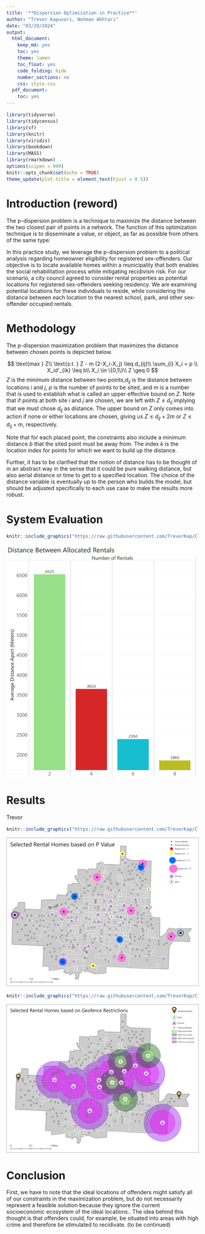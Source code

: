 ```yaml
---
title: '**Dispersion Optimization in Practice**'
author: "Trevor Kapuvari, Nohman Akhtari"
date: "03/20/2024"
output:
  html_document:
    keep_md: yes
    toc: yes
    theme: lumen
    toc_float: yes
    code_folding: hide
    number_sections: no
    css: style.css
  pdf_document:
    toc: yes
---
```


```r
library(tidyverse)
library(tidycensus)
library(sf)
library(knitr)
library(viridis)
library(bookdown)
library(MASS)
library(rmarkdown)
options(scipen = 999)
knitr::opts_chunk$set(echo = TRUE)
theme_update(plot.title = element_text(hjust = 0.5))
```




# Introduction (reword)
The p-dispersion problem is a technique to maximize the distance between the two closest pair of points in a network. The function of this optimization technique is to disseminate a value, or object, as far as possible from others of the same type. 

In this practice study, we leverage the p-dispersion problem to a political analysis regarding homeowner eligibility for registered sex-offenders. Our objective is to locate available homes within a municipality that both enables the social rehabilitation process while mitigating recidivism risk. For our scenario, a city council agreed to consider rental properties as potential locations for registered sex-offenders seeking residency. We are examining potential locations for these individuals to reside, while considering the distance between each location to the nearest school, park, and other sex-offender occupied rentals. 

# Methodology 
The p-dispersion maximization problem that maximizes the distance between chosen points is depicted below.


$$
\text{max } Z\\
\text{s.t. } Z - m (2-X_i-X_j) \leq d_{ij}\\
\sum_{i} X_i = p \\ 
X_id'_{ik} \leq b\\
X_i \in \{0,1\}\\
Z \geq 0
$$
$Z$ is the minimum distance between two points,$d_{ij}$ is the distance between locations $i$ and $j,$ $p$ is the number of points to be sited, and $m$ is a number that is used to establish what is called an upper effective bound on $Z$. Note that if points at both site $i$ and $j$ are chosen, we are left with $Z \leq d_{ij}$ implying that we must chose $d_{ij}$ as distance. The upper bound on $Z$ only comes into action if none or either locations are chosen, giving us $Z \leq d_{ij}+2m$ or $Z \leq d_{ij}+m,$ respectively.

Note that for each placed point, the constraints also include a minimum distance $b$ that the sited point must be away from. The index $k$ is the location index for points for which we want to build up the distance.

Further, it has to be clarified that the notion of distance has to be thought of in an abstract way in the sense that it could be pure walking distance, but also aerial distance or time to get to a specified location. The choice of the distance variable is eventually up to the person who builds the model, but should be adjusted specifically to each use case to make the results more robust.

# System Evaluation





```r
knitr::include_graphics("https://raw.githubusercontent.com/TrevorKap/Classes_MUSA/main/SpatialOptimization/images/Homework5Graph1.png")
```

![](https://raw.githubusercontent.com/TrevorKap/Classes_MUSA/main/SpatialOptimization/images/Homework5Graph1.png)<!-- -->


# Results
Trevor


```r
knitr::include_graphics("https://raw.githubusercontent.com/TrevorKap/Classes_MUSA/main/SpatialOptimization/Homework5Map1.png")
```

![](https://raw.githubusercontent.com/TrevorKap/Classes_MUSA/main/SpatialOptimization/Homework5Map1.png)<!-- -->




```r
knitr::include_graphics("https://raw.githubusercontent.com/TrevorKap/Classes_MUSA/main/SpatialOptimization/Homework5Map2.png")
```

![](https://raw.githubusercontent.com/TrevorKap/Classes_MUSA/main/SpatialOptimization/Homework5Map2.png)<!-- -->


# Conclusion
First, we have to note that the ideal locations of offenders might satisfy all of our constraints in the maximization problem, but do not necessarily represent a feasible solution because they ignore the current socioeconomic ecosystem of the ideal locations.. The idea behind this thought is that offenders could, for example, be situated into areas with high crime and therefore be stimulated to recidivate. (to be continued)

